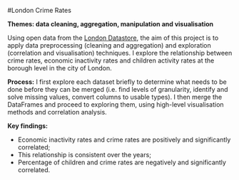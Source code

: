 #London Crime Rates

**Themes: data cleaning, aggregation, manipulation and visualisation**

Using open data from the [London Datastore](https://data.london.gov.uk/), the aim of this project is to apply data preprocessing (cleaning and aggregation) and exploration (correlation and visualisation) techniques. I explore the relationship between crime rates, economic inactivity rates and children activity rates at the borough level in the city of London.

**Process:** I first explore each dataset briefly to determine what needs to be done before they can be merged (i.e. find levels of granularity, identify and solve missing values, convert columns to usable types). I then merge the DataFrames and proceed to exploring them, using high-level visualisation methods and correlation analysis.

**Key findings:**
* Economic inactivity rates and crime rates are positively and significantly correlated;
* This relationship is consistent over the years;
* Percentage of children and crime rates are negatively and significantly correlated.
